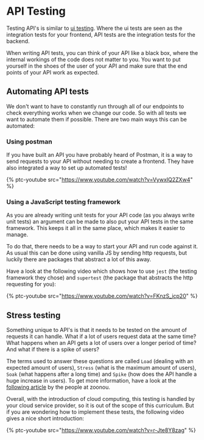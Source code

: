# API Testing

Testing API's is similar to [ui testing](/testing/ui-tests.md). Where the ui tests are seen as the integration tests for your frontend, API tests are the integration tests for the backend.

When writing API tests, you can think of your API like a black box, where the internal workings of the code does not matter to you. You want to put yourself in the shoes of the user of your API and make sure that the end points of your API work as expected.

## Automating API tests

We don't want to have to constantly run through all of our endpoints to check everything works when we change our code. So with all tests we want to automate them if possible. There are two main ways this can be automated:

### Using postman

If you have built an API you have probably heard of Postman, it is a way to send requests to your API without needing to create a frontend. They have also integrated a way to set up automated tests!

{% ptc-youtube src="https://www.youtube.com/watch?v=VywxIQ2ZXw4" %}

### Using a JavaScript testing framework

As you are already writing unit tests for your API code (as you always write unit tests) an argument can be made to also put your API tests in the same framework. This keeps it all in the same place, which makes it easier to manage.

To do that, there needs to be a way to start your API and run code against it. As usual this can be done using vanilla JS by sending http requests, but luckily there are packages that abstract a lot of this away.

Have a look at the following video which shows how to use `jest` (the testing framework they chose) and `supertest` (the package that abstracts the http requesting for you):

{% ptc-youtube src="https://www.youtube.com/watch?v=FKnzS_icp20" %}

## Stress testing

Something unique to API's is that it needs to be tested on the amount of requests it can handle. What if a lot of users request data at the same time? What happens when an API gets a lot of users over a longer period of time? And what if there is a spike of users?

The terms used to answer these questions are called `Load` (dealing with an expected amount of users), `Stress` (what is the maximum amount of users), `Soak` (what happens after a long time) and `Spike` (how does the API handle a huge increase in users). To get more information, have a look at the [following article](https://zoonou.com/resources/blog/performance-testing-techniques/) by the people at zoonou.

Overall, with the introduction of cloud computing, this testing is handled by your cloud service provider, so it is out of the scope of this curriculum. But if you are wondering how to implement these tests, the following video gives a nice short introduction:

{% ptc-youtube src="https://www.youtube.com/watch?v=r-Jte8Y8zag" %}
